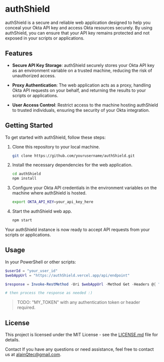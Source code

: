# authShield

authShield is a secure and reliable web application designed to help you conceal your Okta API key and access Okta resources securely. By using authShield, you can ensure that your API key remains protected and not exposed in your scripts or applications.

## Features

- **Secure API Key Storage**: authShield securely stores your Okta API key as an environment variable on a trusted machine, reducing the risk of unauthorized access.

- **Proxy Authentication**: The web application acts as a proxy, handling Okta API requests on your behalf, and returning the results to your scripts or applications.

- **User Access Control**: Restrict access to the machine hosting authShield to trusted individuals, ensuring the security of your Okta integration.

## Getting Started

To get started with authShield, follow these steps:

1. Clone this repository to your local machine.
   
   ```bash
   git clone https://github.com/yourusername/authShield.git
   ```

2. Install the necessary dependencies for the web application.

   ```bash
   cd authShield
   npm install
   ```
   
4. Configure your Okta API credentials in the environment variables on the machine where authShield is hosted.
   
   ```bash
   export OKTA_API_KEY=your_api_key_here
   ```
   
6. Start the authShield web app.

   ```bash
   npm start
   ```
Your authShield instance is now ready to accept API requests from your scripts or applications.

## Usage

In your PowerShell or other scripts:

```PowerShell
$userId = "your_user_id"
$webAppUrl = "https://authShield.vercel.app/api/endpoint"

$response = Invoke-RestMethod -Uri $webAppUrl -Method Get -Headers @{ "Authorization" = "Bearer MY_TOKEN" }

# then process the response as needed :)
```

>TODO: "MY_TOKEN" with any authentication token or header required.

## License

This project is licensed under the MIT License - see the [LICENSE.md](LICENSE.md) file for details.

Contact
If you have any questions or need assistance, feel free to contact us at alainQtec@gmail.com.
